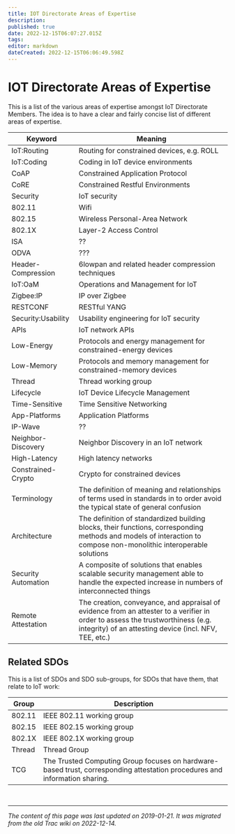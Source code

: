 ```yaml
---
title: IOT Directorate Areas of Expertise
description: 
published: true
date: 2022-12-15T06:07:27.015Z
tags: 
editor: markdown
dateCreated: 2022-12-15T06:06:49.598Z
---
```


# IOT Directorate Areas of Expertise



This is a list of the various areas of expertise amongst IoT Directorate Members. The idea is to have a clear and fairly concise list of different areas of expertise. 

|     Keyword         | Meaning                                                                                                                                                                                      |
|---------------------|----------------------------------------------------------------------------------------------------------------------------------------------------------------------------------------------|
| IoT:Routing         | Routing for constrained devices, e.g. ROLL                                                                                                                                                   |
| IoT:Coding          | Coding in IoT device environments                                                                                                                                                            |
| CoAP                | Constrained Application Protocol                                                                                                                                                             |
| CoRE                | Constrained Restful Environments                                                                                                                                                             |
| Security            | IoT security                                                                                                                                                                                 |
| 802.11              | Wifi                                                                                                                                                                                         |
| 802.15              | Wireless Personal-Area Network                                                                                                                                                               |
| 802.1X              | Layer-2 Access Control                                                                                                                                                                       |
| ISA                 | ??                                                                                                                                                                                           |
| ODVA                | ???                                                                                                                                                                                          |
| Header-Compression  | 6lowpan and related header compression techniques                                                                                                                                            |
| IoT:OaM             | Operations and Management for IoT                                                                                                                                                            |
| Zigbee:IP           | IP over Zigbee                                                                                                                                                                               |
| RESTCONF            | RESTful YANG                                                                                                                                                                                 |
| Security:Usability  | Usability engineering for IoT security                                                                                                                                                       |
| APIs                | IoT network APIs                                                                                                                                                                             |
| Low-Energy          | Protocols and energy management for constrained-energy devices                                                                                                                               |
| Low-Memory          | Protocols and memory management for constrained-memory devices                                                                                                                               |
| Thread              | Thread working group                                                                                                                                                                         |
| Lifecycle           | IoT Device Lifecycle Management                                                                                                                                                              |
| Time-Sensitive      | Time Sensitive Networking                                                                                                                                                                    |
| App-Platforms       | Application Platforms                                                                                                                                                                        |
| IP-Wave             | ??                                                                                                                                                                                           |
| Neighbor-Discovery  | Neighbor Discovery in an IoT network                                                                                                                                                         |
| High-Latency        | High latency networks                                                                                                                                                                        |
| Constrained-Crypto  | Crypto for constrained devices                                                                                                                                                               |
| Terminology         | The definition of meaning and relationships of terms used in standards in to order avoid the typical state of general confusion                                                              |
| Architecture        | The definition of standardized  building blocks, their functions, corresponding methods and models of  interaction to compose non-monolithic interoperable solutions                         |
| Security Automation | A composite of solutions  that enables scalable security management able to handle the expected  increase in numbers of interconnected things                                                |
| Remote Attestation  | The creation, conveyance,  and appraisal of evidence from an attester to a verifier in order to  assess the trustworthiness (e.g. integrity) of an attesting device  (incl. NFV, TEE, etc.)  |



## Related SDOs

This is a list of SDOs and SDO sub-groups, for SDOs that have them, that relate to IoT work: 

| Group  | Description                                                                                                                 |
|--------|-----------------------------------------------------------------------------------------------------------------------------|
| 802.11 | IEEE 802.11 working group                                                                                                   |
| 802.15 | IEEE 802.15 working group                                                                                                   |
| 802.1X | IEEE 802.1X working group                                                                                                   |
| Thread | Thread Group                                                                                                                |
| TCG    | The Trusted Computing Group focuses on hardware-based trust, corresponding attestation procedures and information sharing.  |



&nbsp;
&nbsp;
&nbsp;

---

*The content of this page was last updated on 2019-01-21. It was migrated from the old Trac wiki on 2022-12-14.*